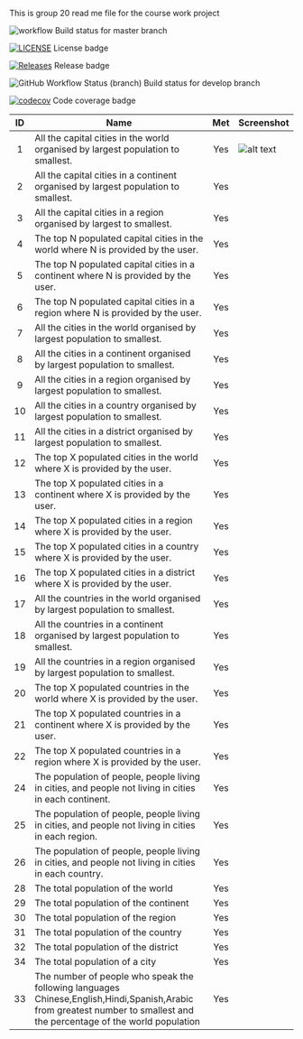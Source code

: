This is group 20 read me file for the course work project

![workflow](https://github.com/RoryM18/sem_group20/actions/workflows/main.yml/badge.svg) Build status for master branch

[![LICENSE](https://img.shields.io/github/license/RoryM18/sem.svg?style=flat-square)](https://github.com/RoryM18/sem_group20/blob/master/LICENSE) License badge

[![Releases](https://img.shields.io/github/release/RoryM18/sem_group20/all.svg?style=flat-square)](https://github.com/RoryM18/sem_group20/releases) Release badge

![GitHub Workflow Status (branch)](https://img.shields.io/github/workflow/status/RoryM18/sem_group20/A%20workflow%20for%20my%20Hello%20World%20App/develop) Build status for develop branch

[![codecov](https://codecov.io/gh/RoryM18/sem_group20/branch/master/graph/badge.svg?token=B14FVGNZ0Z)](https://codecov.io/gh/RoryM18/sem_group20) Code coverage badge

| ID  | Name                                                                                                                                                                      | Met | Screenshot |
|:---:|---------------------------------------------------------------------------------------------------------------------------------------------------------------------------|:---:|------------|
| 1   | All the capital cities in the world organised by largest population to smallest.                                                                                          | Yes | ![alt text](query1.png "Query 1")           |
| 2   | All the capital cities in a continent organised by largest population to smallest.                                                                                        | Yes |            |
| 3   | All the capital cities in a region organised by largest to smallest.                                                                                                      | Yes |            |
| 4   | The top N populated capital cities in the world where N is provided by the user.                                                                                          | Yes |            |
| 5   | The top N populated capital cities in a continent where N is provided by the user.                                                                                        | Yes |            |
| 6   | The top N populated capital cities in a region where N is provided by the user.                                                                                            | Yes |            |
| 7   | All the cities in the world organised by largest population to smallest.                                                                                                  | Yes |            |
| 8   | All the cities in a continent organised by largest population to smallest.                                                                                                | Yes |            |
| 9   | All the cities in a region organised by largest population to smallest.                                                                                                    | Yes |            |
| 10   | All the cities in a country organised by largest population to smallest.                                                                                                  | Yes |            |
| 11  | All the cities in a district organised by largest population to smallest.                                                                                                  | Yes |            |
| 12  | The top X populated cities in the world where X is provided by the user.                                                                                                  | Yes |            |
| 13  | The top X populated cities in a continent where X is provided by the user.                                                                                                | Yes |            |
| 14  | The top X populated cities in a region where X is provided by the user.                                                                                                    | Yes |            |
| 15  | The top X populated cities in a country where X is provided by the user.                                                                                                  | Yes |            |
| 16  | The top X populated cities in a district where X is provided by the user.                                                                                                  | Yes |            |
| 17  | All the countries in the world organised by largest population to smallest.                                                                                                | Yes |            |
| 18  | All the countries in a continent organised by largest population to smallest.                                                                                              | Yes |            |
| 19  | All the countries in a region organised by largest population to smallest.                                                                                                | Yes |            |
| 20  | The top X populated countries in the world where X is provided by the user.                                                                                                | Yes |            |
| 21  | The top X populated countries in a continent where X is provided by the user.                                                                                              | Yes |            |
| 22  | The top X populated countries in a region where X is provided by the user.                                                                                                | Yes |            |
| 24  | The population of people, people living in cities, and people not living in cities in each continent.                                                                      | Yes |            |
| 25  | The population of people, people living in cities, and people not living in cities in each region.                                                                        | Yes |            |
| 26  | The population of people, people living in cities, and people not living in cities in each country.                                                                        | Yes |            |
| 28  | The total population of the world                                                                                                                                          | Yes |            |
| 29  | The total population of the continent                                                                                                                                      | Yes |            |
| 30  | The total population of the region                                                                                                                                        | Yes |            |
| 31  | The total population of the country                                                                                                                                        | Yes |            |
| 32  | The total population of the district                                                                                                                                      | Yes |            |
| 34  | The total population of a city                                                                                                                                            | Yes |            |
| 33  | The number of people who speak the following languages Chinese,English,Hindi,Spanish,Arabic from greatest number to smallest and the percentage of the world population | Yes |            |
